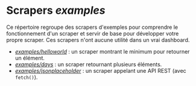 # Scrapers _examples_

Ce répertoire regroupe des scrapers d'exemples pour comprendre le fonctionnement
d'un scraper et servir de base pour développer votre propre scraper. Ces
scrapers n'ont aucune utilité dans un vrai dashboard.

- [_examples/helloworld_](helloworld#readme) : un scraper montrant le minimum
  pour retourner un élément.
- [_examples/days_](days#readme) : un scraper retournant plusieurs éléments.
- [_examples/jsonplaceholder_](jsonplaceholder#readme) : un scraper appelant une
  API REST (avec `fetch()`).
